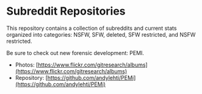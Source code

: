 # Subreddit Repositories

This repository contains a collection of subreddits and current stats organized into categories: NSFW, SFW, deleted, SFW restricted, and NSFW restricted.


Be sure to check out new forensic development: PEMI.
* Photos: [https://www.flickr.com/gitresearch/albums](https://www.flickr.com/gitresearch/albums)
* Repository: [https://github.com/andylehti/PEMi](https://github.com/andylehti/PEMi)
